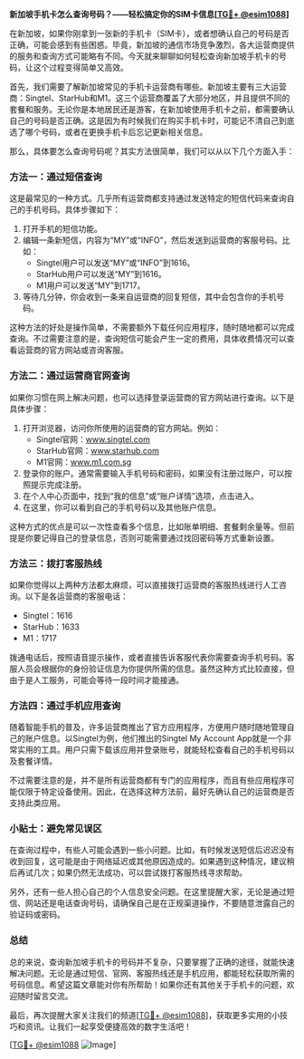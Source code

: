 **新加坡手机卡怎么查询号码？——轻松搞定你的SIM卡信息[[TG💪+ @esim1088](https://t.me/s/esim1088)]**

在新加坡，如果你刚拿到一张新的手机卡（SIM卡），或者想确认自己的号码是否正确，可能会感到有些困惑。毕竟，新加坡的通信市场竞争激烈，各大运营商提供的服务和查询方式可能略有不同。今天就来聊聊如何轻松查询新加坡手机卡的号码，让这个过程变得简单又高效。

首先，我们需要了解新加坡常见的手机卡运营商有哪些。新加坡主要有三大运营商：Singtel、StarHub和M1。这三个运营商覆盖了大部分地区，并且提供不同的套餐和服务。无论你是本地居民还是游客，在新加坡使用手机卡之前，都需要确认自己的号码是否正确。这是因为有时候我们在购买手机卡时，可能记不清自己到底选了哪个号码，或者在更换手机卡后忘记更新相关信息。

那么，具体要怎么查询号码呢？其实方法很简单，我们可以从以下几个方面入手：

### 方法一：通过短信查询

这是最常见的一种方式。几乎所有运营商都支持通过发送特定的短信代码来查询自己的手机号码。具体步骤如下：

1. 打开手机的短信功能。
2. 编辑一条新短信，内容为“MY”或“INFO”，然后发送到运营商的客服号码。比如：
   - Singtel用户可以发送“MY”或“INFO”到1616。
   - StarHub用户可以发送“MY”到1616。
   - M1用户可以发送“MY”到1717。
3. 等待几分钟，你会收到一条来自运营商的回复短信，其中会包含你的手机号码。

这种方法的好处是操作简单，不需要额外下载任何应用程序，随时随地都可以完成查询。不过需要注意的是，查询短信可能会产生一定的费用，具体收费情况可以查看运营商的官方网站或咨询客服。

### 方法二：通过运营商官网查询

如果你习惯在网上解决问题，也可以选择登录运营商的官方网站进行查询。以下是具体步骤：

1. 打开浏览器，访问你所使用的运营商的官方网站。例如：
   - Singtel官网：www.singtel.com
   - StarHub官网：www.starhub.com
   - M1官网：www.m1.com.sg
2. 登录你的账户。通常需要输入手机号码和密码，如果没有注册过账户，可以按照提示完成注册。
3. 在个人中心页面中，找到“我的信息”或“账户详情”选项，点击进入。
4. 在这里，你可以看到自己的手机号码以及其他账户信息。

这种方式的优点是可以一次性查看多个信息，比如账单明细、套餐剩余量等。但前提是你要记得自己的登录信息，否则可能需要通过找回密码等方式重新设置。

### 方法三：拨打客服热线

如果你觉得以上两种方法都太麻烦，可以直接拨打运营商的客服热线进行人工咨询。以下是各运营商的客服电话：
- Singtel：1616
- StarHub：1633
- M1：1717

拨通电话后，按照语音提示操作，或者直接告诉客服代表你需要查询手机号码。客服人员会根据你的身份验证信息为你提供所需的信息。虽然这种方式比较直接，但由于是人工服务，可能会等待一段时间才能接通。

### 方法四：通过手机应用查询

随着智能手机的普及，许多运营商推出了官方应用程序，方便用户随时随地管理自己的账户信息。以Singtel为例，他们推出的Singtel My Account App就是一个非常实用的工具。用户只需下载该应用并登录账号，就能轻松查看自己的手机号码以及套餐详情。

不过需要注意的是，并不是所有运营商都有专门的应用程序，而且有些应用程序可能仅限于特定设备使用。因此，在选择这种方法前，最好先确认自己的运营商是否支持此类应用。

### 小贴士：避免常见误区

在查询过程中，有些人可能会遇到一些小问题。比如，有时候发送短信后迟迟没有收到回复，这可能是由于网络延迟或其他原因造成的。如果遇到这种情况，建议稍后再试几次；如果仍然无法成功，可以尝试拨打客服热线寻求帮助。

另外，还有一些人担心自己的个人信息安全问题。在这里提醒大家，无论是通过短信、网站还是电话查询号码，请确保自己是在正规渠道操作，不要随意泄露自己的验证码或密码。

### 总结

总的来说，查询新加坡手机卡的号码并不复杂，只要掌握了正确的途径，就能快速解决问题。无论是通过短信、官网、客服热线还是手机应用，都能轻松获取所需的号码信息。希望这篇文章能对你有所帮助！如果你还有其他关于手机卡的问题，欢迎随时留言交流。

最后，再次提醒大家关注我们的频道[[TG💪+ @esim1088](https://t.me/s/esim1088)]，获取更多实用的小技巧和资讯。让我们一起享受便捷高效的数字生活吧！

[[TG💪+ @esim1088](https://t.me/s/esim1088) ![Image](https://i.postimg.cc/4NQfJmqS/Snipaste-2025-05-13-00-14-12.png)]